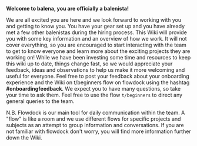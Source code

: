 **Welcome to balena, you are officially a balenista!**

We are all excited you are here and we look forward to working with you and getting to know you. You have your gear set up and you have already met a few other balenistas during the hiring process. This Wiki will provide you with some key information and an overview of how we work. It will not cover everything, so you are encouraged to start interacting with the team to get to know everyone and learn more about the exciting projects they are working on! While we have been investing some time and resources to keep this wiki up to date, things change fast, so we would appreciate your feedback, ideas and observations to help us make it more welcoming and useful for everyone. Feel free to post your feedback about your onboarding experience and the Wiki on t/beginners flow on flowdock using the hashtag **#onboardingfeedback**. We expect you to have many questions, so take your time to ask them. Feel free to use the flow `t/beginners` to direct any general queries to the team. 

N.B. Flowdock is our main tool for daily communication within the team. A "flow" is like a room and we use different flows for specific projects and subjects as an attempt to group information and conversations. If you are not familiar with flowdock don't worry, you will find more information further down the Wiki.